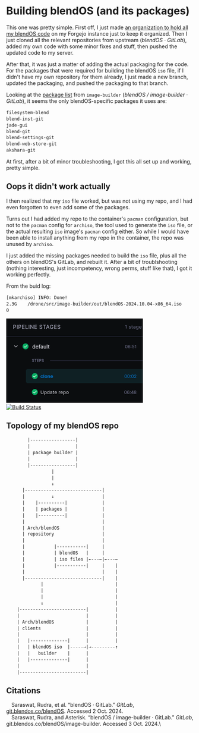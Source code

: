 # Building blendOS (and its packages)

This one was pretty simple. First off, I just made [an organization to hold all my blendOS code](https://git.askiiart.net/askiiart-blendos) on my Forgejo instance just to keep it organized. Then I just cloned all the relevant repositories from upstream (*blendOS · GitLab*), added my own code with some minor fixes and stuff, then pushed the updated code to my server.

After that, it was just a matter of adding the actual packaging for the code. For the packages that were required for building the blendOS `iso` file, if I didn't have my own repository for them already, I just made a new branch, updated the packaging, and pushed the packaging to that branch.

Looking at the [package list](https://git.blendos.co/blendOS/image-builder/-/blob/main/packages.x86_64) from `image-builder` (*blendOS / image-builder · GitLab*), it seems the only blendOS-specific packages it uses are:

```txt
filesystem-blend
blend-inst-git
jade-gui
blend-git
blend-settings-git
blend-web-store-git
akshara-git
```

At first, after a bit of minor troubleshooting, I got this all set up and working, pretty simple.

## Oops it didn't work actually

I then realized that my `iso` file worked, but was not using my repo, and I had even forgotten to even add some of the packages.

Turns out I had added my repo to the container's `pacman` configuration, but not to the `pacman` config for `archiso`, the tool used to generate the `iso` file, or the actual resulting `iso` image's `pacman` config either. So while I would have been able to install anything from my repo in the container, the repo was unused by `archiso`.

I just added the missing packages needed to build the `iso` file, plus all the others on blendOS's GitLab, and rebuilt it. After a bit of troublshooting (nothing interesting, just incompetency, wrong perms, stuff like that), I got it working perfectly.

From the buid log:

```txt
[mkarchiso] INFO: Done!
2.3G	/drone/src/image-builder/out/blendOS-2024.10.04-x86_64.iso
0
```

![Screenshot from Drone CI/CD showing the build successfully completed in 6 minutes 48 seconds](/assets/building-blendos/1.png)\
[![Build Status](https://drone.askiiart.net/api/badges/askiiart-blendos/build-blendos-iso/status.svg)](https://drone.askiiart.net/askiiart-blendos/build-blendos-iso)

## Topology of my blendOS repo

```txt
        |-----------------|
        |                 |
        | package builder |
        |                 |
        |-----------------|
                 |
                 |
                 ↓
      |-----------------------------|
      |          ↓                  |
      |    |----------|             |
      |    | packages |             |
      |    |----------|             |
      |                             |
      | Arch/blendOS                |
      | repository                  |
      |                             |
      |           |-----------|     |
      |           | blendOS   |     |
      |           | iso files |←---←|←---←
      |           |-----------|     |    |
      |                             |    |
      |-----------------------------|    |
             |                           |
             |                           |
             |                           |
             ↓                           |
    |-------------------------|          |
    |                         |          |
    | Arch/blendOS            |          |
    | clients                 |          |
    |                         |          |
    |   |--------------|      |          |
    |   | blendOS iso  |-----→|→---------↑
    |   |   builder    |      |
    |   |--------------|      |
    |                         |
    |-------------------------|
```

## Citations

&emsp;Saraswat, Rudra, et al. “blendOS · GitLab.” *GitLab*, [git.blendos.co/blendOS](https://git.blendos.co/blendOS). Accessed 2 Oct. 2024.\
&emsp;Saraswat, Rudra, and Asterisk. “blendOS / image-builder · GitLab.” *GitLab*, git.blendos.co/blendOS/image-builder. Accessed 3 Oct. 2024.\
